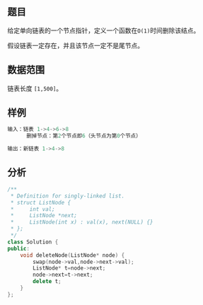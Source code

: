 ## 题目
给定单向链表的一个节点指针，定义一个函数在`O(1)`时间删除该结点。

假设链表一定存在，并且该节点一定不是尾节点。

## 数据范围
链表长度 `[1,500]`。

## 样例
```c++
输入：链表 1->4->6->8
      删掉节点：第2个节点即6（头节点为第0个节点）

输出：新链表 1->4->8
```

## 分析
```c++
/**
 * Definition for singly-linked list.
 * struct ListNode {
 *     int val;
 *     ListNode *next;
 *     ListNode(int x) : val(x), next(NULL) {}
 * };
 */
class Solution {
public:
    void deleteNode(ListNode* node) {
        swap(node->val,node->next->val);
        ListNode* t=node->next;
        node->next=t->next;
        delete t;
    }
};
```